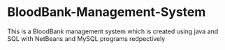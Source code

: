 # BloodBank-Management-System
This is a BloodBank management system which is created using java and SQL with NetBeans and MySQL programs redpectively
